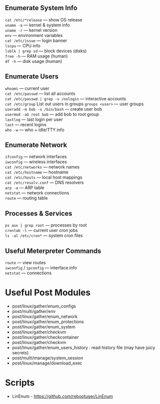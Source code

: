 ## Enumerate System Info
`cat /etc/*release` — show OS release  
`uname -a` — kernel & system info  
`uname -r` — kernel version  
`env` — environment variables  
`cat /etc/issue` — login banner  
`lscpu` — CPU info  
`lsblk | grep sd` — block devices (disks)  
`free -h` — RAM usage (human)  
`df -h` — disk usage (human)  

## Enumerate Users
`whoami` — current user  
`cat /etc/passwd` — list all accounts  
`cat /etc/passwd | grep -v /nologin` — interactive accounts  
`cat /etc/group` List out users in groups
`groups <user>` — user groups  
`useradd -m bob -s /bin/bash` — create user bob  
`usermod -aG root bob` — add bob to root group  
`lastlog` — last login per user  
`last` — recent logins  
`who -w` — who + idle/TTY info  

## Enumerate Network
`ifconfig` — network interfaces  
`iwconfig` — wireless interfaces  
`cat /etc/networks` — network names  
`cat /etc/hostname` — hostname  
`cat /etc/hosts` — local host mappings  
`cat /etc/resolv.conf` — DNS resolvers  
`arp -a` — ARP table  
`netstat` — network connections  
`route` — routing table  

## Processes & Services
`ps aux | grep root` — processes by root  
`crontab -l` — current user cron jobs  
`ls -al /etc/cron*` — system cron files  

## Useful Meterpreter Commands
`route` — view routes  
`iwconfig` / `ipconfig` — interface info  
`netstat` — connections  

# Useful Post Modules

- post/linux/gather/enum_configs
- post/multi/gather/env
- post/linux/gather/enum_network
- post/linux/gather/enum_protections
- post/linux/gather/enum_system
- post/linux/gather/checkvm
- post/linux/gather/checkcontainer
- post/linux/gather/checkvm
- post/linux/gather/enum_users_history : read history file (may have juicy secrets)
- post/multi/manage/system_session
- post/linux/manage/download_exec
	
# Scripts

- LinEnum  - https://github.com/rebootuser/LinEnum
